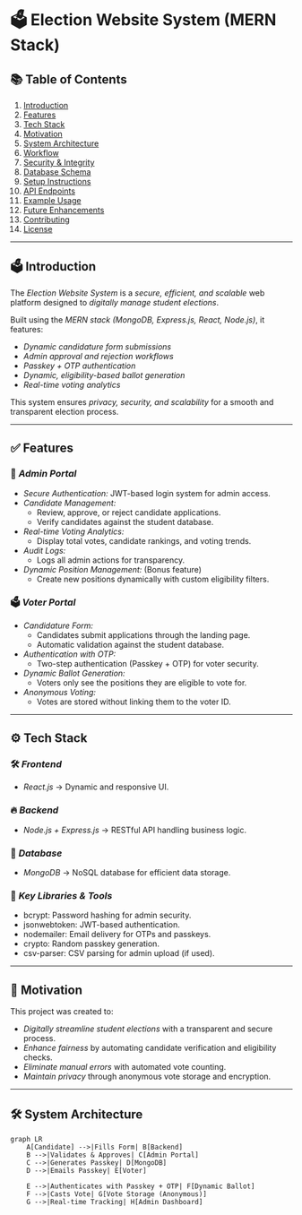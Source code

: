 # 🗳 Election Website System (MERN Stack)

## 📚 Table of Contents
1. [Introduction](#introduction)
2. [Features](#features)
3. [Tech Stack](#tech-stack)
4. [Motivation](#motivation)
5. [System Architecture](#system-architecture)
6. [Workflow](#workflow)
7. [Security & Integrity](#security--integrity)
8. [Database Schema](#database-schema)
9. [Setup Instructions](#setup-instructions)
10. [API Endpoints](#api-endpoints)
11. [Example Usage](#example-usage)
12. [Future Enhancements](#future-enhancements)
13. [Contributing](#contributing)
14. [License](#license)

---

## 🗳 Introduction
The *Election Website System* is a *secure, efficient, and scalable* web platform designed to *digitally manage student elections*.

Built using the *MERN stack (MongoDB, Express.js, React, Node.js)*, it features:
- *Dynamic candidature form submissions*
- *Admin approval and rejection workflows*
- *Passkey + OTP authentication*
- *Dynamic, eligibility-based ballot generation*
- *Real-time voting analytics*

This system ensures *privacy, security, and scalability* for a smooth and transparent election process.

---

## ✅ Features

### 🎯 *Admin Portal*
- *Secure Authentication:* JWT-based login system for admin access.
- *Candidate Management:*  
    - Review, approve, or reject candidate applications.  
    - Verify candidates against the student database.  
- *Real-time Voting Analytics:*  
    - Display total votes, candidate rankings, and voting trends.  
- *Audit Logs:*  
    - Logs all admin actions for transparency.  
- *Dynamic Position Management:* (Bonus feature)  
    - Create new positions dynamically with custom eligibility filters.  

### 🗳 *Voter Portal*
- *Candidature Form:*  
    - Candidates submit applications through the landing page.  
    - Automatic validation against the student database.  
- *Authentication with OTP:*  
    - Two-step authentication (Passkey + OTP) for voter security.  
- *Dynamic Ballot Generation:*  
    - Voters only see the positions they are eligible to vote for.  
- *Anonymous Voting:*  
    - Votes are stored without linking them to the voter ID.  

---

## ⚙ Tech Stack

### 🛠 *Frontend*
- *React.js* → Dynamic and responsive UI.  

### 🔥 *Backend*
- *Node.js + Express.js* → RESTful API handling business logic.  

### 💾 *Database*
- *MongoDB* → NoSQL database for efficient data storage.  

### 🚀 *Key Libraries & Tools*
- bcrypt: Password hashing for admin security.  
- jsonwebtoken: JWT-based authentication.  
- nodemailer: Email delivery for OTPs and passkeys.  
- crypto: Random passkey generation.  
- csv-parser: CSV parsing for admin upload (if used).  

---

## 🎯 Motivation

This project was created to:
- *Digitally streamline student elections* with a transparent and secure process.  
- *Enhance fairness* by automating candidate verification and eligibility checks.  
- *Eliminate manual errors* with automated vote counting.  
- *Maintain privacy* through anonymous vote storage and encryption.  

---

## 🛠 System Architecture

```mermaid
graph LR
    A[Candidate] -->|Fills Form| B[Backend]
    B -->|Validates & Approves| C[Admin Portal]
    C -->|Generates Passkey| D[MongoDB]
    D -->|Emails Passkey| E[Voter]
    
    E -->|Authenticates with Passkey + OTP| F[Dynamic Ballot]
    F -->|Casts Vote| G[Vote Storage (Anonymous)]
    G -->|Real-time Tracking| H[Admin Dashboard]
